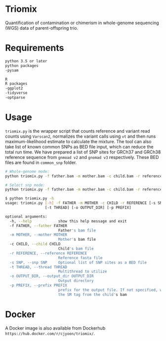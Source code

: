 # Triomix
Quantification of contamination or chimerism in whole-genome sequencing (WGS) data of parent-offspring trio. 


# Requirements
```bash
python 3.5 or later
python packages
-pysam

R
R packages
-ggplot2
-tidyverse
-optparse
```
# Usage
`triomix.py` is the wrapper script that counts reference and variant read counts using `Varscan2`, normalizes the variant calls using `vt` and then runs maximum-likelihood estimate to calculate the mixture. The tool can also take list of known common SNPs as BED file input, which can reduce the total run time. We have prepared a list of SNP sites for GRCh37 and GRCh38 reference sequence from `gnmoad v2` and `gnomad v3` respectively. These BED files are found in `common_snp` folder. 


```bash
# Whole-genome mode:
python triomix.py -f father.bam -m mother.bam -c child.bam -r reference.fasta -t 4

# Select snp mode:
python triomix.py -f father.bam -m mother.bam -c child.bam -r reference.fasta -t 4 -s common_snp/grch38_common_snp.bed.gz

```


```bash
$ python triomix.py -h
usage: triomix.py [-h] -f FATHER -m MOTHER -c CHILD -r REFERENCE [-s SNP]
                  [-t THREAD] [-o OUTPUT_DIR] [-p PREFIX]

optional arguments:
  -h, --help            show this help message and exit
  -f FATHER, --father FATHER
                        Father's bam file
  -m MOTHER, --mother MOTHER
                        Mother's bam file
  -c CHILD, --child CHILD
                        Child's bam file
  -r REFERENCE, --reference REFERENCE
                        Reference fasta file
  -s SNP, --snp SNP     Optional list of SNP sites as a BED file
  -t THREAD, --thread THREAD
                        Multithread to utilize
  -o OUTPUT_DIR, --output_dir OUTPUT_DIR
                        Output directory
  -p PREFIX, --prefix PREFIX
                        prefix for the output file. If not specified, will use
                        the SM tag from the child's bam

```

# Docker
A Docker image is also available from Dockerhub `https://hub.docker.com/r/cjyoon/triomix/`. 
